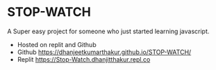 # STOP-WATCH

A Super easy project for someone who just started learning javascript.
- Hosted on replit and Github 
- Github https://dhanjeetkumarthakur.github.io/STOP-WATCH/
- Replit https://Stop-Watch.dhanjitthakur.repl.co

